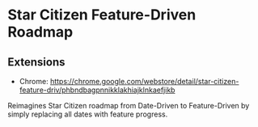 # Star Citizen Feature-Driven Roadmap

## Extensions
* Chrome: https://chrome.google.com/webstore/detail/star-citizen-feature-driv/phbndbagpnnikklakhiajklnkaefjikb

Reimagines Star Citizen roadmap from Date-Driven to Feature-Driven by simply replacing all dates with feature progress.
